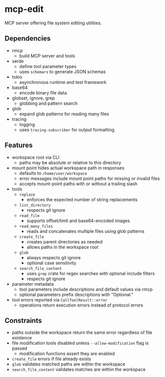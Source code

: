 # mcp-edit
MCP server offering file system editing utilities.

## Dependencies
- rmcp
  - build MCP server and tools
- serde
  - define tool parameter types
  - uses `schemars` to generate JSON schemas
- tokio
  - asynchronous runtime and test framework
- base64
  - encode binary file data
- globset, ignore, grep
  - globbing and pattern search
- glob
  - expand glob patterns for reading many files
- tracing
  - logging
  - uses `tracing-subscriber` for output formatting

## Features
- workspace root via CLI
  - paths may be absolute or relative to this directory
- mount point hides actual workspace path in responses
  - defaults to `/home/user/workspace`
  - error messages include mount point paths for missing or invalid files
  - accepts mount-point paths with or without a trailing slash
- tools
  - `replace`
    - enforces the expected number of string replacements
  - `list_directory`
    - respects git ignore
  - `read_file`
    - supports offset/limit and base64-encoded images
  - `read_many_files`
    - reads and concatenates multiple files using glob patterns
  - `create_file`
    - creates parent directories as needed
    - allows paths in the workspace root
  - `glob`
    - always respects git ignore
    - optional case sensitivity
  - `search_file_content`
    - uses `grep` crate for regex searches with optional include filters
    - respects git ignore
- parameter metadata
  - tool parameters include descriptions and default values via rmcp
  - optional parameters prefix descriptions with "Optional."
- tool errors reported via `CallToolResult::error`
  - operations return execution errors instead of protocol errors

## Constraints
- paths outside the workspace return the same error regardless of file existence
- file modification tools disabled unless `--allow-modification` flag is passed
  - modification functions assert they are enabled
- `create_file` errors if file already exists
- `glob` validates matched paths are within the workspace
- `search_file_content` validates matches are within the workspace
